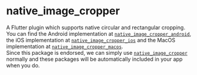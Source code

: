 # native_image_cropper

A Flutter plugin which supports native circular and rectangular cropping.<br>
You can find the Android implementation at [`native_image_cropper_android`][android], the iOS
implementation
at [`native_image_cropper_ios`][ios] and the MacOS implementation
at [`native_image_cropper_macos`][macos].<br>
Since this package is endorsed, we can simply use
[`native_image_cropper`][package] normally and these packages will be automatically included in your
app when you do.

[android]: ./native_image_cropper_android

[ios]: ./native_image_cropper_ios

[macos]: ./native_image_cropper_macos

[package]: ./native_image_cropper

[endorsed]: https://flutter.dev/docs/development/packages-and-plugins/developing-packages#endorsed-federated-plugin